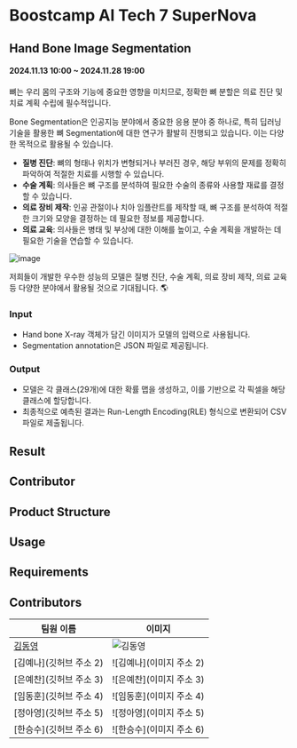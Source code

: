 # Boostcamp AI Tech 7 SuperNova

## Hand Bone Image Segmentation
#### 2024.11.13 10:00 ~ 2024.11.28 19:00

뼈는 우리 몸의 구조와 기능에 중요한 영향을 미치므로, 정확한 뼈 분할은 의료 진단 및 치료 계획 수립에 필수적입니다. 

Bone Segmentation은 인공지능 분야에서 중요한 응용 분야 중 하나로, 특히 딥러닝 기술을 활용한 뼈 Segmentation에 대한 연구가 활발히 진행되고 있습니다. 이는 다양한 목적으로 활용될 수 있습니다.

- **질병 진단**: 뼈의 형태나 위치가 변형되거나 부러진 경우, 해당 부위의 문제를 정확히 파악하여 적절한 치료를 시행할 수 있습니다.
- **수술 계획**: 의사들은 뼈 구조를 분석하여 필요한 수술의 종류와 사용할 재료를 결정할 수 있습니다.
- **의료 장비 제작**: 인공 관절이나 치아 임플란트를 제작할 때, 뼈 구조를 분석하여 적절한 크기와 모양을 결정하는 데 필요한 정보를 제공합니다.
- **의료 교육**: 의사들은 병태 및 부상에 대한 이해를 높이고, 수술 계획을 개발하는 데 필요한 기술을 연습할 수 있습니다.


![image](https://github.com/user-attachments/assets/1f72f09c-21ca-4aec-96fc-db8a5d0a89ce)

저희들이 개발한 우수한 성능의 모델은 질병 진단, 수술 계획, 의료 장비 제작, 의료 교육 등 다양한 분야에서 활용될 것으로 기대됩니다. 🌎

### Input
- Hand bone X-ray 객체가 담긴 이미지가 모델의 입력으로 사용됩니다.
- Segmentation annotation은 JSON 파일로 제공됩니다.

### Output
- 모델은 각 클래스(29개)에 대한 확률 맵을 생성하고, 이를 기반으로 각 픽셀을 해당 클래스에 할당합니다.
- 최종적으로 예측된 결과는 Run-Length Encoding(RLE) 형식으로 변환되어 CSV 파일로 제출됩니다.

## Result


## Contributor

## Product Structure

## Usage

## Requirements

## Contributors

| 팀원 이름 | 이미지 |
|-----------|--------|
| [김동영](https://github.com/kimdyoc13) | ![김동영](https://private-avatars.githubusercontent.com/u/116950743?jwt=eyJhbGciOiJIUzI1NiIsInR5cCI6IkpXVCJ9.eyJpc3MiOiJnaXRodWIuY29tIiwiYXVkIjoicmF3LmdpdGh1YnVzZXJjb250ZW50LmNvbSIsImtleSI6ImtleTEiLCJleHAiOjE3MzE1MDA3NjAsIm5iZiI6MTczMTQ5OTU2MCwicGF0aCI6Ii91LzExNjk1MDc0MyJ9.kQDdSTPb8RiHaE_7ow9AVnKX0Ta3UEbwwMsp_SM9HvE&v=4) |
| [김예나](깃허브 주소 2) | ![김예나](이미지 주소 2) |
| [은예찬](깃허브 주소 3) | ![은예찬](이미지 주소 3) |
| [임동훈](깃허브 주소 4) | ![임동훈](이미지 주소 4) |
| [정아영](깃허브 주소 5) | ![정아영](이미지 주소 5) |
| [한승수](깃허브 주소 6) | ![한승수](이미지 주소 6) |



